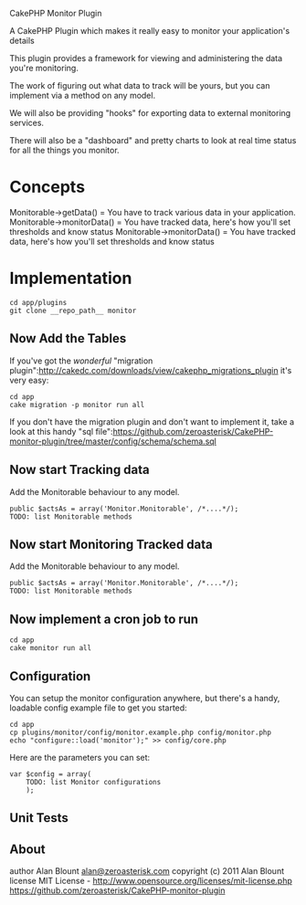 CakePHP Monitor Plugin

A CakePHP Plugin which makes it really easy to monitor your application's details

This plugin provides a framework for viewing and administering the data you're monitoring.

The work of figuring out what data to track will be yours, but you can implement via a method on any model. 

We will also be providing "hooks" for exporting data to external monitoring services.

There will also be a "dashboard" and pretty charts to look at real time status for all the things you monitor.

Concepts
===========================================================

Monitorable->getData() = You have to track various data in your application.
Monitorable->monitorData() = You have tracked data, here's how you'll set thresholds and know status
Monitorable->monitorData() = You have tracked data, here's how you'll set thresholds and know status


Implementation
===========================================================

    cd app/plugins
    git clone __repo_path__ monitor
    
Now Add the Tables
-----------------------------------------------------------

If you've got the *wonderful* "migration plugin":http://cakedc.com/downloads/view/cakephp_migrations_plugin it's very easy:

    cd app
    cake migration -p monitor run all

If you don't have the migration plugin and don't want to implement it, take a look at this handy "sql file":https://github.com/zeroasterisk/CakePHP-monitor-plugin/tree/master/config/schema/schema.sql 	

Now start Tracking data
-----------------------------------------------------------

Add the Monitorable behaviour to any model.

    public $actsAs = array('Monitor.Monitorable', /*....*/);
	TODO: list Monitorable methods

Now start Monitoring Tracked data
-----------------------------------------------------------

Add the Monitorable behaviour to any model.

    public $actsAs = array('Monitor.Monitorable', /*....*/);
	TODO: list Monitorable methods

Now implement a cron job to run
-----------------------------------------------------------

    cd app
    cake monitor run all

Configuration
-----------------------------------------------------------

You can setup the monitor configuration anywhere, but there's a handy, loadable config example file to get you started:

	cd app
	cp plugins/monitor/config/monitor.example.php config/monitor.php
	echo "configure::load('monitor');" >> config/core.php

Here are the parameters you can set:

    var $config = array(
    	TODO: list Monitor configurations
		);

Unit Tests
-----------------------------------------------------------

About
-----------------------------------------------------------

author Alan Blount <alan@zeroasterisk.com>
copyright (c) 2011 Alan Blount
license MIT License - http://www.opensource.org/licenses/mit-license.php
https://github.com/zeroasterisk/CakePHP-monitor-plugin
